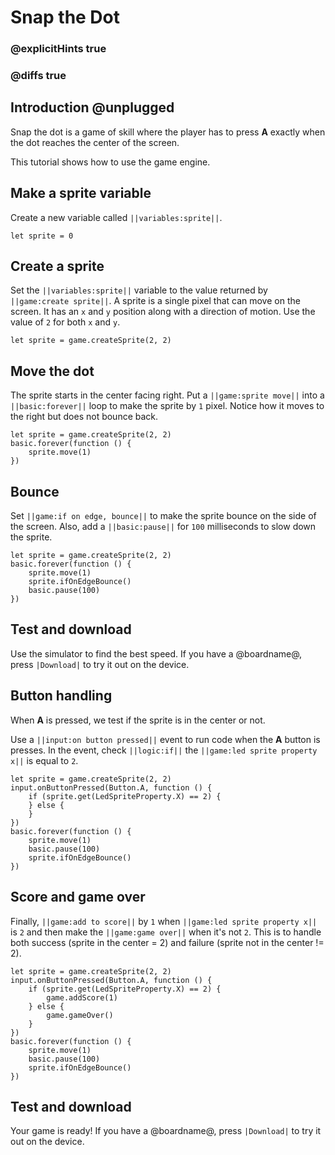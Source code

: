 # Snap the Dot

### @explicitHints true
### @diffs true

## Introduction @unplugged

Snap the dot is a game of skill where the player has to press **A** exactly when the dot reaches the center of the screen.

This tutorial shows how to use the game engine.

## Make a sprite variable

Create a new variable called ``||variables:sprite||``.

```spy
let sprite = 0
```

## Create a sprite

Set the ``||variables:sprite||`` variable to the value returned by ``||game:create sprite||``. A sprite is a single pixel that can move on the screen. It has an ``x`` and ``y`` position along with a direction of motion. Use the value
of `2` for both ``x`` and ``y``.

```spy
let sprite = game.createSprite(2, 2)
```

## Move the dot

The sprite starts in the center facing right. Put a ``||game:sprite move||`` into a ``||basic:forever||`` loop to make the sprite by `1` pixel. Notice how it moves to the right but does not bounce back.

```spy
let sprite = game.createSprite(2, 2)
basic.forever(function () {
    sprite.move(1)
})
```

## Bounce

Set ``||game:if on edge, bounce||`` to make the sprite bounce on the side of the screen. Also, add a ``||basic:pause||`` for `100` milliseconds to slow down the sprite.

```spy
let sprite = game.createSprite(2, 2)
basic.forever(function () {
    sprite.move(1)
    sprite.ifOnEdgeBounce()
    basic.pause(100)
})
```

## Test and download

Use the simulator to find the best speed. If you have a @boardname@, press ``|Download|`` to try it out on the device.

## Button handling

When **A** is pressed, we test if the sprite is in the center or not.

Use a ``||input:on button pressed||`` event to run code when the **A** button is presses. In the event,
check ``||logic:if||`` the  ``||game:led sprite property x||`` is equal to `2`.

```spy
let sprite = game.createSprite(2, 2)
input.onButtonPressed(Button.A, function () {
    if (sprite.get(LedSpriteProperty.X) == 2) {
    } else {
    }
})
basic.forever(function () {
    sprite.move(1)
    basic.pause(100)
    sprite.ifOnEdgeBounce()
})
```

## Score and game over

Finally, ``||game:add to score||`` by `1` when ``||game:led sprite property x||`` is `2` and then make the
``||game:game over||`` when it's not `2`. This is to handle both success (sprite in the center = 2) and failure (sprite not in the center != 2).

```spy
let sprite = game.createSprite(2, 2)
input.onButtonPressed(Button.A, function () {
    if (sprite.get(LedSpriteProperty.X) == 2) {
        game.addScore(1)
    } else {
        game.gameOver()
    }
})
basic.forever(function () {
    sprite.move(1)
    basic.pause(100)
    sprite.ifOnEdgeBounce()
})
```

## Test and download

Your game is ready! If you have a @boardname@, press ``|Download|`` to try it out on the device.
